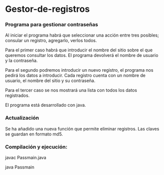 # Gestor-de-registros

### Programa para gestionar contraseñas
Al iniciar el programa habrá que seleccionar una acción entre tres posibles; consular un registro, agregarlo, verlos todos.

Para el primer caso habrá que introducir el nombre del sitio sobre el que queremos consultar los datos. El programa devolverá el nombre de usuario y la contraseña.

Para el segundo podremos introducir un nuevo registro, el programa nos pedirá los datos a introducir. Cada registro cuenta con un nombre de usuario, el nombre del sitio y su contraseña.

Para el tercer caso se nos mostrará una lista con todos los datos registrados.

El programa está desarrollado con java.

### Actualización
Se ha añadido una nueva función que permite eliminar registros. 
Las claves se guardan en formato md5.

### Compilación y ejecución:
javac Passmain.java

java Passmain


